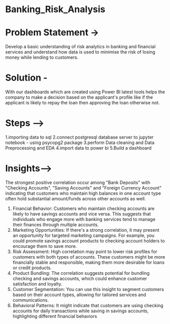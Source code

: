 # Banking_Risk_Analysis

# Problem Statement -> 
Develop a basic understanding of risk analytics in banking and financial services and understand how data is used to minimise the risk of losing money while lending to customers.
# Solution -
With our dashboards which are created using Power BI latest tools helps the company to make a decision based on the applicant's profile like if the applicant is likely to repay the loan then approving the loan otherwise not.

# Steps -->
1.importing data to sql
2.connect postgresql database server to jupyter notebook - using psycopg2 package
3.perform Data cleaning and Data Preprocessing and EDA
4.import data to power bi
5.Build a dashboard

# Insights-->
The strongest positive correlation occur among "Bank Deposits" with "Checking Accounts", "Saving Accounts" and "Foreign Currency Account" indicating that customers who maintain high balances in one account type often hold substantial amount/funds across other accounts as well.

1. Financial Behavior: Customers who maintain checking accounts are likely to have savings accounts and vice versa. This suggests that individuals who engage more with banking services tend to manage their finances through multiple accounts.
2. Marketing Opportunities: If there's a strong correlation, it may present an opportunity for targeted marketing campaigns. For example, you could promote savings account products to checking account holders to encourage them to save more.
3. Risk Assessment: High correlation may point to lower risk profiles for customers with both types of accounts. These customers might be more financially stable and responsible, making them more desirable for loans or credit products.
4. Product Bundling: The correlation suggests potential for bundling checking and savings accounts, which could enhance customer satisfaction and loyalty.
5. Customer Segmentation: You can use this insight to segment customers based on their account types, allowing for tailored services and communications.
6. Behavioral Patterns: It might indicate that customers are using checking accounts for daily transactions while saving in savings accounts, highlighting different financial behaviors
